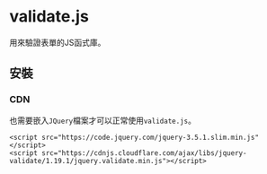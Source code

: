 # validate.js
用來驗證表單的JS函式庫。

## 安裝
### CDN
也需要嵌入`JQuery`檔案才可以正常使用`validate.js`。
```
<script src="https://code.jquery.com/jquery-3.5.1.slim.min.js"</script>
<script src="https://cdnjs.cloudflare.com/ajax/libs/jquery-validate/1.19.1/jquery.validate.min.js"></script>
```